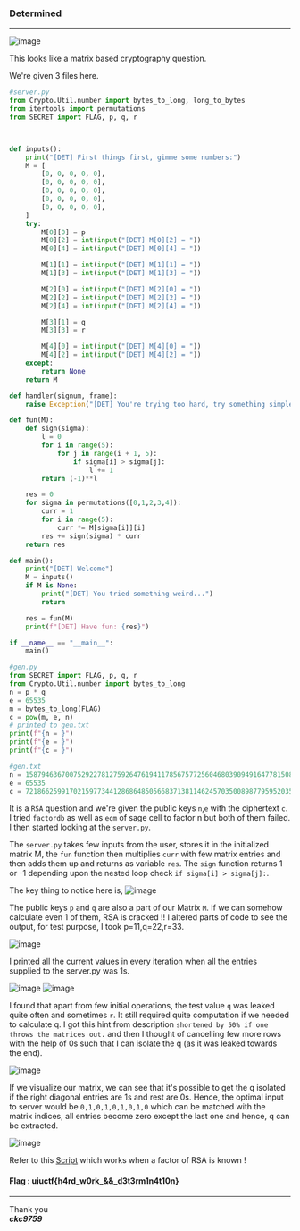 ### Determined

---

![image](https://github.com/ckc9759/CTF_writeups/assets/95117634/4984f183-ea8a-469c-80ea-d77b9dc89370)

This looks like a matrix based cryptography question.

We're given 3 files here.

```py
#server.py
from Crypto.Util.number import bytes_to_long, long_to_bytes
from itertools import permutations
from SECRET import FLAG, p, q, r



def inputs():
    print("[DET] First things first, gimme some numbers:")
    M = [
        [0, 0, 0, 0, 0],
        [0, 0, 0, 0, 0],
        [0, 0, 0, 0, 0],
        [0, 0, 0, 0, 0],
        [0, 0, 0, 0, 0],
    ]
    try:
        M[0][0] = p
        M[0][2] = int(input("[DET] M[0][2] = "))
        M[0][4] = int(input("[DET] M[0][4] = "))

        M[1][1] = int(input("[DET] M[1][1] = "))
        M[1][3] = int(input("[DET] M[1][3] = "))

        M[2][0] = int(input("[DET] M[2][0] = "))
        M[2][2] = int(input("[DET] M[2][2] = "))
        M[2][4] = int(input("[DET] M[2][4] = "))

        M[3][1] = q
        M[3][3] = r

        M[4][0] = int(input("[DET] M[4][0] = "))
        M[4][2] = int(input("[DET] M[4][2] = "))
    except:
        return None
    return M

def handler(signum, frame):
    raise Exception("[DET] You're trying too hard, try something simpler")

def fun(M):
    def sign(sigma):
        l = 0
        for i in range(5):
            for j in range(i + 1, 5):
                if sigma[i] > sigma[j]:
                    l += 1
        return (-1)**l

    res = 0
    for sigma in permutations([0,1,2,3,4]):
        curr = 1
        for i in range(5):
            curr *= M[sigma[i]][i]
        res += sign(sigma) * curr
    return res

def main():
    print("[DET] Welcome")
    M = inputs()
    if M is None:
        print("[DET] You tried something weird...")
        return

    res = fun(M)
    print(f"[DET] Have fun: {res}")

if __name__ == "__main__":
    main()
```

```py
#gen.py
from SECRET import FLAG, p, q, r
from Crypto.Util.number import bytes_to_long
n = p * q
e = 65535
m = bytes_to_long(FLAG)
c = pow(m, e, n)
# printed to gen.txt
print(f"{n = }")
print(f"{e = }")
print(f"{c = }")
```

```py
#gen.txt
n = 158794636700752922781275926476194117856757725604680390949164778150869764326023702391967976086363365534718230514141547968577753309521188288428236024251993839560087229636799779157903650823700424848036276986652311165197569877428810358366358203174595667453056843209344115949077094799081260298678936223331932826351
e = 65535
c = 72186625991702159773441286864850566837138114624570350089877959520356759693054091827950124758916323653021925443200239303328819702117245200182521971965172749321771266746783797202515535351816124885833031875091162736190721470393029924557370228547165074694258453101355875242872797209141366404264775972151904835111
```

It is a `RSA` question and we're given the public keys `n`,`e` with the ciphertext `c`. I tried `factordb` as well as `ecm` of sage cell to factor n but both of them failed.
I then started looking at the `server.py`.

The `server.py` takes few inputs from the user, stores it in the initialized matrix M, the `fun` function then multiplies `curr` with few matrix entries and then adds them up and returns as variable `res`.
The `sign` function returns 1 or -1 depending upon the nested loop check `if sigma[i] > sigma[j]:`.

The key thing to notice here is,
![image](https://github.com/ckc9759/CTF_writeups/assets/95117634/6207bb42-8db5-4f34-8ec4-74f8ae312b5c)

The public keys `p` and `q` are also a part of our Matrix `M`. If we can somehow calculate even 1 of them, RSA is cracked !!
I altered parts of code to see the output, for test purpose, I took p=11,q=22,r=33.

![image](https://github.com/ckc9759/CTF_writeups/assets/95117634/fe899b28-e6a0-45a2-8ea7-f339391c3d28)

I printed all the current values in every iteration when all the entries supplied to the server.py was 1s.

![image](https://github.com/ckc9759/CTF_writeups/assets/95117634/3ea9d593-8678-4c79-adb8-d5a6220bb186)
![image](https://github.com/ckc9759/CTF_writeups/assets/95117634/d4e5f5ac-915a-4efa-aa5d-f4f2e8551bba)

I found that apart from few initial operations, the test value `q` was leaked quite often and sometimes `r`. It still required quite computation if we needed to calculate q.
I got this hint from description `shortened by 50% if one throws the matrices out.` and then I thought of cancelling few more rows with the help of 0s such that I can isolate the q (as it was leaked towards the end).

![image](https://github.com/ckc9759/CTF_writeups/assets/95117634/f7c08c86-4fdb-4fcc-80f2-2a8c0a3d395c)

If we visualize our matrix, we can see that it's possible to get the q isolated if the right diagonal entries are 1s and rest are 0s.
Hence, the optimal input to server would be `0,1,0,1,0,1,0,1,0` which can be matched with the matrix indices, all entries become zero except the last one and hence, q can be extracted.

![image](https://github.com/ckc9759/CTF_writeups/assets/95117634/4b854ca8-a952-44c5-9a13-376bd082d355)

Refer to this [Script](https://github.com/ckc9759/CTF_resources/blob/main/CRYPTO/RSA/Different%20attacks/Known%20factors%20attack/readme.md) which works when a factor of RSA is known !

#### Flag : uiuctf{h4rd_w0rk_&&_d3t3rm1n4t10n}

---

Thank you  
***ckc9759***


